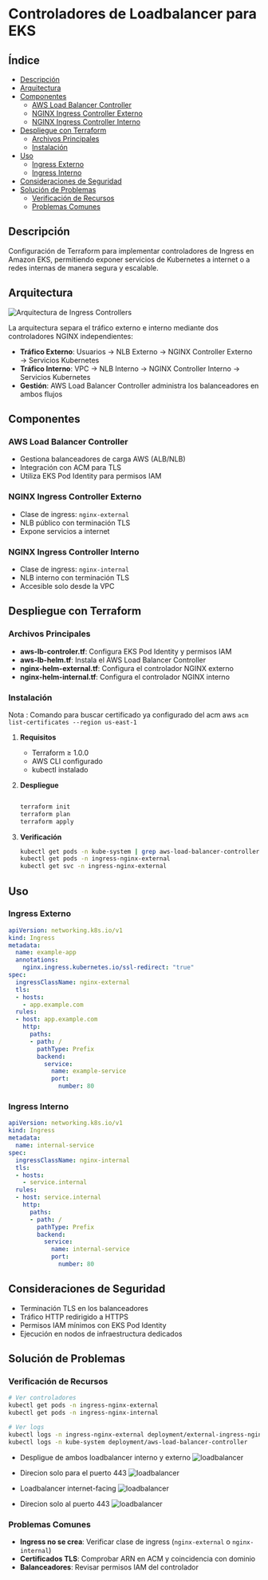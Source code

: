 # Controladores de Loadbalancer para EKS

## Índice
- [Descripción](#descripción)
- [Arquitectura](#arquitectura)
- [Componentes](#componentes)
  - [AWS Load Balancer Controller](#aws-load-balancer-controller)
  - [NGINX Ingress Controller Externo](#nginx-ingress-controller-externo)
  - [NGINX Ingress Controller Interno](#nginx-ingress-controller-interno)
- [Despliegue con Terraform](#despliegue-con-terraform)
  - [Archivos Principales](#archivos-principales)
  - [Instalación](#instalación)
- [Uso](#uso)
  - [Ingress Externo](#ingress-externo)
  - [Ingress Interno](#ingress-interno)
- [Consideraciones de Seguridad](#consideraciones-de-seguridad)
- [Solución de Problemas](#solución-de-problemas)
  - [Verificación de Recursos](#verificación-de-recursos)
  - [Problemas Comunes](#problemas-comunes)

## Descripción
Configuración de Terraform para implementar controladores de Ingress en Amazon EKS, permitiendo exponer servicios de Kubernetes a internet o a redes internas de manera segura y escalable.

## Arquitectura

![Arquitectura de Ingress Controllers](https://github.com/Andherson333333/robot-shop/blob/master/Infrastructure-cloud-EKS/infra-terraform/Loadbalancer-aws-nginx/imagenes/loadbalancer-1.png)

La arquitectura separa el tráfico externo e interno mediante dos controladores NGINX independientes:

- **Tráfico Externo**: Usuarios → NLB Externo → NGINX Controller Externo → Servicios Kubernetes
- **Tráfico Interno**: VPC → NLB Interno → NGINX Controller Interno → Servicios Kubernetes
- **Gestión**: AWS Load Balancer Controller administra los balanceadores en ambos flujos

## Componentes

### AWS Load Balancer Controller
- Gestiona balanceadores de carga AWS (ALB/NLB)
- Integración con ACM para TLS
- Utiliza EKS Pod Identity para permisos IAM

### NGINX Ingress Controller Externo
- Clase de ingress: `nginx-external`
- NLB público con terminación TLS
- Expone servicios a internet

### NGINX Ingress Controller Interno
- Clase de ingress: `nginx-internal`
- NLB interno con terminación TLS
- Accesible solo desde la VPC

## Despliegue con Terraform

### Archivos Principales

- **aws-lb-controler.tf**: Configura EKS Pod Identity y permisos IAM
- **aws-lb-helm.tf**: Instala el AWS Load Balancer Controller
- **nginx-helm-external.tf**: Configura el controlador NGINX externo
- **nginx-helm-internal.tf**: Configura el controlador NGINX interno

### Instalación

Nota : Comando para buscar certificado ya configurado del acm aws  ```acm list-certificates --region us-east-1 ```

1. **Requisitos**
   - Terraform ≥ 1.0.0
   - AWS CLI configurado
   - kubectl instalado

2. **Despliegue**
   ```bash
   
   terraform init
   terraform plan
   terraform apply
   ```

3. **Verificación**
   ```bash
   kubectl get pods -n kube-system | grep aws-load-balancer-controller
   kubectl get pods -n ingress-nginx-external
   kubectl get svc -n ingress-nginx-external
   ```

## Uso

### Ingress Externo

```yaml
apiVersion: networking.k8s.io/v1
kind: Ingress
metadata:
  name: example-app
  annotations:
    nginx.ingress.kubernetes.io/ssl-redirect: "true"
spec:
  ingressClassName: nginx-external
  tls:
  - hosts:
    - app.example.com
  rules:
  - host: app.example.com
    http:
      paths:
      - path: /
        pathType: Prefix
        backend:
          service:
            name: example-service
            port:
              number: 80
```

### Ingress Interno

```yaml
apiVersion: networking.k8s.io/v1
kind: Ingress
metadata:
  name: internal-service
spec:
  ingressClassName: nginx-internal
  tls:
  - hosts:
    - service.internal
  rules:
  - host: service.internal
    http:
      paths:
      - path: /
        pathType: Prefix
        backend:
          service:
            name: internal-service
            port:
              number: 80
```

## Consideraciones de Seguridad

- Terminación TLS en los balanceadores
- Tráfico HTTP redirigido a HTTPS
- Permisos IAM mínimos con EKS Pod Identity
- Ejecución en nodos de infraestructura dedicados

## Solución de Problemas

### Verificación de Recursos
```bash
# Ver controladores
kubectl get pods -n ingress-nginx-external
kubectl get pods -n ingress-nginx-internal

# Ver logs
kubectl logs -n ingress-nginx-external deployment/external-ingress-nginx-controller
kubectl logs -n kube-system deployment/aws-load-balancer-controller
```

- Despligue de ambos loadbalancer interno y externo
![loadbalancer](https://github.com/Andherson333333/robot-shop/blob/master/Infrastructure-cloud-EKS/infra-terraform/Loadbalancer-aws-nginx/imagenes/loadbalancer-2.png)

- Direcion solo para el puerto 443 
![loadbalancer](https://github.com/Andherson333333/robot-shop/blob/master/Infrastructure-cloud-EKS/infra-terraform/Loadbalancer-aws-nginx/imagenes/loadbalancer-3.png)

- Loadbalancer internet-facing
![loadbalancer](https://github.com/Andherson333333/robot-shop/blob/master/Infrastructure-cloud-EKS/infra-terraform/Loadbalancer-aws-nginx/imagenes/loadbalancer-4.png)

- Direcion solo al puerto 443
![loadbalancer](https://github.com/Andherson333333/robot-shop/blob/master/Infrastructure-cloud-EKS/infra-terraform/Loadbalancer-aws-nginx/imagenes/loadbalancer-5.png)

### Problemas Comunes
- **Ingress no se crea**: Verificar clase de ingress (`nginx-external` o `nginx-internal`)
- **Certificados TLS**: Comprobar ARN en ACM y coincidencia con dominio
- **Balanceadores**: Revisar permisos IAM del controlador

